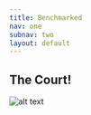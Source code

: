 ```yaml
---
title: Benchmarked
nav: one
subnav: two
layout: default
---
```


## The Court!

![alt text]({{site.baseurl}}img/sc.png "Title")

